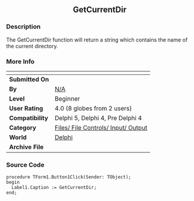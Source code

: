 ﻿<div align="center">

## GetCurrentDir


</div>

### Description

The GetCurrentDir function will return a string which contains the name of the current directory.
 
### More Info
 


<span>             |<span>
---                |---
**Submitted On**   |
**By**             |[N/A](https://github.com/Planet-Source-Code/PSCIndex/blob/master/ByAuthor/empty.md)
**Level**          |Beginner
**User Rating**    |4.0 (8 globes from 2 users)
**Compatibility**  |Delphi 5, Delphi 4, Pre Delphi 4
**Category**       |[Files/ File Controls/ Input/ Output](https://github.com/Planet-Source-Code/PSCIndex/blob/master/ByCategory/files-file-controls-input-output__7-3.md)
**World**          |[Delphi](https://github.com/Planet-Source-Code/PSCIndex/blob/master/ByWorld/delphi.md)
**Archive File**   |[](https://github.com/Planet-Source-Code/getcurrentdir__7-22/archive/master.zip)





### Source Code

```
procedure TForm1.Button1Click(Sender: TObject);
begin
  Label1.Caption := GetCurrentDir;
end;
```

